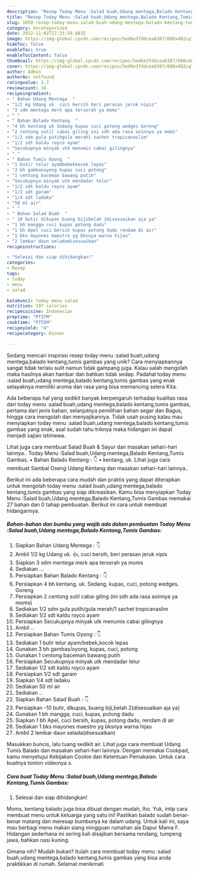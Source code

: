 ```yaml
---
description: "Resep Today Menu :Salad buah,Udang mentega,Balado Kentang,Tumis Gambas yang Lezat Sekali"
title: "Resep Today Menu :Salad buah,Udang mentega,Balado Kentang,Tumis Gambas yang Lezat Sekali"
slug: 1050-resep-today-menu-salad-buah-udang-mentega-balado-kentang-tumis-gambas-yang-lezat-sekali
category: Uncategorized
date: 2022-11-02T17:33:59.883Z
image: https://img-global.cpcdn.com/recipes/5ed6e3fddcea6387/680x482cq70/today-menu-salad-buahudang-mentegabalado-kentangtumis-gambas-foto-resep-utama.jpg
hideToc: false
enableToc: true
enableTocContent: false
thumbnail: https://img-global.cpcdn.com/recipes/5ed6e3fddcea6387/680x482cq70/today-menu-salad-buahudang-mentegabalado-kentangtumis-gambas-foto-resep-utama.jpg
cover: https://img-global.cpcdn.com/recipes/5ed6e3fddcea6387/680x482cq70/today-menu-salad-buahudang-mentegabalado-kentangtumis-gambas-foto-resep-utama.jpg
author: Admin
authorAv: notfound
ratingvalue: 3.7
reviewcount: 16
recipeingredient:
- " Bahan Udang Mentega  "
- "1/2 kg Udang uk  cuci bersih beri perasan jeruk nipis"
- "3 sdm mentega merk apa terserah ya moms"
- " "
- " Bahan Balado Kentang  "
- "4 bh kentang uk Sedang kupas cuci potong wedges Goreng"
- "2 centong sutil cabai giling ini sdh ada rasa asinnya ya moms"
- "1/2 sdm gula putihgula merah1 sachet tropicanaslim"
- "1/2 sdt kaldu royco ayam"
- "Secukupnya minyak utk menumis cabai gilingnya"
- " "
- " Bahan Tumis Oyong  "
- "1 butir telur ayambebekkocok lepas"
- "3 bh gambasoyong kupas cuci potong"
- "1 centong baceman bawang putih"
- "Secukupnya minyak utk mendadar telur"
- "1/2 sdt kaldu royco ayam"
- "1/2 sdt garam"
- "1/4 sdt ladaku"
- "50 ml air"
- " "
- " Bahan Salad Buah  "
- " 10 butir dikupas buang bijibelah 2disesuaikan aja ya"
- "1 bh mangga cuci kupas potong dadu"
- "1 bh Apel cuci bersih kupas potong dadu rendam di air"
- "1 bks mayones maestro yg bksnya warna hijau"
- "2 lembar daun seladadisesuaikan"
recipeinstructions:

- "Selesai dan siap dihidangkan!"
categories:
- Resep
tags:
- today
- menu
- salad

katakunci: today menu salad 
nutrition: 197 calories
recipecuisine: Indonesian
preptime: "PT37M"
cooktime: "PT55M"
recipeyield: "4"
recipecategory: Dinner

---
```





Sedang mencari inspirasi resep today menu :salad buah,udang mentega,balado kentang,tumis gambas yang unik? Cara menyiapkannya sangat tidak terlalu sulit namun tidak gampang juga. Kalau salah mengolah maka hasilnya akan hambar dan bahkan tidak sedap. Padahal today menu :salad buah,udang mentega,balado kentang,tumis gambas yang enak selayaknya memiliki aroma dan rasa yang bisa memancing selera Kita.





Ada beberapa hal yang sedikit banyak berpengaruh terhadap kualitas rasa dari today menu :salad buah,udang mentega,balado kentang,tumis gambas, pertama dari jenis bahan, selanjutnya pemilihan bahan segar dan Bagus, hingga cara mengolah dan menyajikannya. Tidak usah pusing kalau mau menyiapkan today menu :salad buah,udang mentega,balado kentang,tumis gambas yang enak,      asal sudah tahu triknya maka hidangan ini dapat menjadi sajian istimewa.














Lihat juga cara membuat Salad Buah &amp; Sayur dan masakan sehari-hari lainnya.. Today Menu :Salad buah,Udang mentega,Balado Kentang,Tumis Gambas. • Bahan Balado Kentang : 👇 • kentang, uk. Lihat juga cara membuat Sambal Oseng Udang Kentang dan masakan sehari-hari lainnya..






Berikut ini ada beberapa cara mudah dan praktis yang dapat diterapkan untuk mengolah today menu :salad buah,udang mentega,balado kentang,tumis gambas yang siap dikreasikan. Kamu bisa menyiapkan Today Menu :Salad buah,Udang mentega,Balado Kentang,Tumis Gambas memakai 27 bahan dan 0 tahap pembuatan. Berikut ini cara untuk membuat hidangannya.

<!--inarticleads1-->

##### Bahan-bahan dan bumbu yang wajib ada dalam pembuatan Today Menu :Salad buah,Udang mentega,Balado Kentang,Tumis Gambas:

1. Siapkan  Bahan Udang Mentega : 👇
1. Ambil 1/2 kg Udang uk. 👍, cuci bersih, beri perasan jeruk nipis
1. Siapkan 3 sdm mentega merk apa terserah ya moms
1. Sediakan  ...
1. Persiapkan  Bahan Balado Kentang : 👇
1. Persiapkan 4 bh kentang, uk. Sedang, kupas, cuci, potong wedges. Goreng
1. Persiapkan 2 centong sutil cabai giling (ini sdh ada rasa asinnya ya moms)
1. Sediakan 1/2 sdm gula putih/gula merah/1 sachet tropicanaslim
1. Sediakan 1/2 sdt kaldu royco ayam
1. Persiapkan Secukupnya minyak utk menumis cabai gilingnya
1. Ambil  ..
1. Persiapkan  Bahan Tumis Oyong : 👇
1. Sediakan 1 butir telur ayam/bebek,kocok lepas
1. Gunakan 3 bh gambas/oyong, kupas, cuci, potong
1. Gunakan 1 centong baceman bawang putih
1. Persiapkan Secukupnya minyak utk mendadar telur
1. Sediakan 1/2 sdt kaldu royco ayam
1. Persiapkan 1/2 sdt garam
1. Siapkan 1/4 sdt ladaku
1. Sediakan 50 ml air
1. Sediakan  ..
1. Siapkan  Bahan Salad Buah : 👇
1. Persiapkan  -10 butir, dikupas, buang biji,belah 2(disesuaikan aja ya)
1. Gunakan 1 bh mangga, cuci, kupas, potong dadu
1. Siapkan 1 bh Apel, cuci bersih, kupas, potong dadu, rendam di air
1. Sediakan 1 bks mayones maestro yg bksnya warna hijau
1. Ambil 2 lembar daun selada(disesuaikan)


Masukkan buncis, lalu tuang sedikit air. Lihat juga cara membuat Udang Tumis Balado dan masakan sehari-hari lainnya. Dengan memakai Cookpad, kamu menyetujui Kebijakan Cookie dan Ketentuan Pemakaian. Untuk cara buatnya tonton videonya s. 

<!--inarticleads2-->

##### Cara buat Today Menu :Salad buah,Udang mentega,Balado Kentang,Tumis Gambas:


1. Selesai dan siap dihidangkan!

Moms, kentang balado juga bisa dibuat dengan mudah, lho. Yuk, intip cara membuat menu untuk keluarga yang satu ini! Pastikan balado sudah benar-benar matang dan meresap bumbunya ke dalam udang. Untuk kali ini, saya mau berbagi menu makan siang mingguan rumahan ala Dapur Mama F. Hidangan sederhana ini sering kali disajikan bersama rendang, tumpeng jawa, bahkan nasi kuning. 

Gimana nih? Mudah bukan? Itulah cara membuat today menu :salad buah,udang mentega,balado kentang,tumis gambas yang bisa anda praktikkan di rumah. Selamat menikmati
